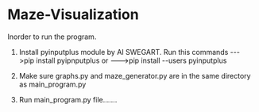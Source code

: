 # Maze-Visualization
Inorder to run the program.
1. Install pyinputplus module by AI SWEGART. Run this commands 
--->pip install pyipnputplus
or 
--->pip install --users pyinputplus

2. Make sure graphs.py and maze_generator.py are in the same directory as main_program.py
3. Run main_program.py file.......

